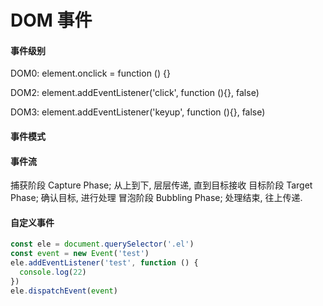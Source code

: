 # DOM 事件

#### 事件级别

DOM0:
element.onclick = function () {}

DOM2:
element.addEventListener('click', function (){}, false)

DOM3:
element.addEventListener('keyup', function (){}, false)

#### 事件模式

#### 事件流

捕获阶段 Capture Phase; 从上到下, 层层传递, 直到目标接收
目标阶段 Target Phase; 确认目标, 进行处理
冒泡阶段 Bubbling Phase; 处理结束, 往上传递.

#### 自定义事件

```javascript
const ele = document.querySelector('.el')
const event = new Event('test')
ele.addEventListener('test', function () {
  console.log(22)
})
ele.dispatchEvent(event)
```
